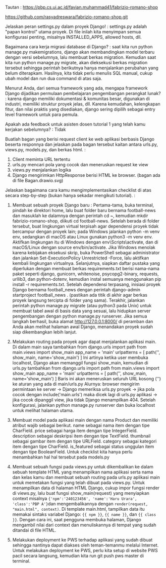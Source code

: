 Tautan :
https://pbp.cs.ui.ac.id/favian.muhammad41/fabrizio-romano-shop

https://github.com/rasyadreswara/fabrizio-romano-shop.git

Jelaskan peran settings.py dalam proyek Django! :
settings.py adalah "papan kontrol" utama proyek. Di file inilah kita menyimpan semua konfigurasi penting, misalnya INSTALLED_APPS, allowed hosts, dll.

Bagaimana cara kerja migrasi database di Django? :
saat kita run python manage.py makemigrations, django akan membandingkan model terbaru dengan versi sebelumnya, lalu membuat berkas migration. Kemudian saat kita run python manage.py migrate, akan dieksekusi berkas migration tersebut sehingga perintah berikutnya hanya menjalankan perubahan yang belum diterapkam. Hasilnya, kita tidak perlu menulis SQL manual, cukup ubah model dan run dua command di atas saja.

Menurut Anda, dari semua framework yang ada, mengapa framework Django dijadikan permulaan pembelajaran pengembangan perangkat lunak? :
karena django memiliki dokumentasi & komunitas besar, digunakan di industri, memiliki struktur proyek jelas, dll. Karena kemudahan, kelengkapan fitur, dan nilai praktis yang disediakan, django sering dipilih sebagai entry level framework untuk para pemula.

Apakah ada feedback untuk asisten dosen tutorial 1 yang telah kamu kerjakan sebelumnya? :
Tidak

Buatlah bagan yang berisi request client ke web aplikasi berbasis Django beserta responnya dan jelaskan pada bagan tersebut kaitan antara urls.py, views.py, models.py, dan berkas html. :
1. Client meminta URL tertentu
2. urls.py mencari pola yang cocok dan meneruskan request   ke view
3. views.py menjalankan logika
4. Django mengirimkan HttpResponse berisi HTML ke browser.
(bagan ada di file Bagan.drawio.svg)

Jelaskan bagaimana cara kamu mengimplementasikan checklist di atas secara step-by-step (bukan hanya sekadar mengikuti tutorial). :
1. Membuat sebuah proyek Django baru :
Pertama-tama, buka terminal, pindah ke direktori home, lalu buat folder baru bernama football-news dan masuklah ke dalamnya dengan perintah cd ~, kemudian mkdir fabrizio-romano-shop, diikuti cd football-news. Setelah berada di folder tersebut, buat lingkungan virtual terpisah agar dependensi proyek tidak bercampur dengan proyek lain; pada Windows jalankan python -m venv env, sedangkan di macOS atau Linux gunakan python3 -m venv env. Aktifkan lingkungan itu di Windows dengan env\Scripts\activate, dan di macOS/Linux dengan source env/bin/activate. Jika Windows menolak karena kebijakan eksekusi skrip, buka PowerShell sebagai administrator dan jalankan Set-ExecutionPolicy Unrestricted -Force, lalu aktifkan kembali lingkungan virtualnya.
Selanjutnya, siapkan daftar pustaka yang diperlukan dengan membuat berkas requirements.txt berisi nama-nama paket seperti django, gunicorn, whitenoise, psycopg2-binary, requests, urllib3, dan python-dotenv, kemudian instal semuanya menggunakan pip install -r requirements.txt. Setelah dependensi terpasang, inisiasi proyek Django bernama football_news dengan perintah django-admin startproject football_news . (pastikan ada titik di akhir agar berkas proyek langsung tercipta di folder yang sama).
Terakhir, jalankan perintah python manage.py migrate (atau python3 pada Unix) untuk membuat tabel awal di basis data yang sesuai, lalu hidupkan server pengembangan dengan python manage.py runserver. Jika semua langkah berhasil, buka alamat http://127.0.0.1:8000/ di peramban dan Anda akan melihat halaman awal Django, menandakan proyek sudah siap dikembangkan lebih lanjut.

2. Melakukan routing pada proyek agar dapat menjalankan aplikasi main.
Di dalam main saya tambahkan 
from django.urls import path
from main.views import show_main
app_name = 'main'
urlpatterns = [ path('', show_main, name='show_main') ]
Ini artinya ketika user membuka localhost, Django akan memanggil fungsi show_main, kemudian di urls.py tambahkan
from django.urls import path
from main.views import show_main
app_name = 'main'
urlpatterns = [ path('', show_main, name='show_main') ]
Baris ini akan meneruskan seluruh URL kosong ('') ke aturan yang ada di main/urls.py
Alurnya: browser mengirim permintaan ke server → Django memeriksa urls.py proyek → jika pola cocok dengan include('main.urls') maka dicek lagi di urls.py aplikasi → jika cocok dipanggil view, jika tidak Django menampilkan 404. Setelah konfigurasi, jalankan python manage.py runserver dan buka localhost untuk melihat halaman utama.

3. Membuat model pada aplikasi main dengan nama Product dan memiliki atribut wajib sebagai berikut.
name sebagai nama item dengan tipe CharField.
price sebagai harga item dengan tipe IntegerField.
description sebagai deskripsi item dengan tipe TextField.
thumbnail sebagai gambar item dengan tipe URLField.
category sebagai kategori item dengan tipe CharField.
is_featured sebagai status unggulan item dengan tipe BooleanField.
Untuk checklist kita hanya perlu menambahkan hal hal tersebut pada models.py

4. Membuat sebuah fungsi pada views.py untuk dikembalikan ke dalam sebuah template HTML yang menampilkan nama aplikasi serta nama dan kelas kamu dan membuat sebuah routing pada urls.py aplikasi main untuk memetakan fungsi yang telah dibuat pada views.py.
Untuk menampilkan data di halaman HTML Django, cukup impor fungsi render di views.py, lalu buat fungsi show_main(request) yang menyiapkan context misalnya `{'npm':'240123456', 'name':'Haru Urara', 'class':'PBP A'}`dan mengembalikannya dengan `render(request, "main.html", context)`. Di template main.html, tampilkan data itu memakai sintaks variabel Django: `{{ npm }}`, `{{ name }}`, dan `{{ class }}`. Dengan cara ini, saat pengguna membuka halaman, Django mengambil nilai dari context dan menuliskannya di tempat yang sudah ditandai di file HTML.

5. Melakukan deployment ke PWS terhadap aplikasi yang sudah dibuat sehingga nantinya dapat diakses oleh teman-temanmu melalui Internet.
Untuk melakukan deployment ke PWS, perlu kita setup di website PWS pacil secara langsung, kemudian kita run git push pws master di terminal.








